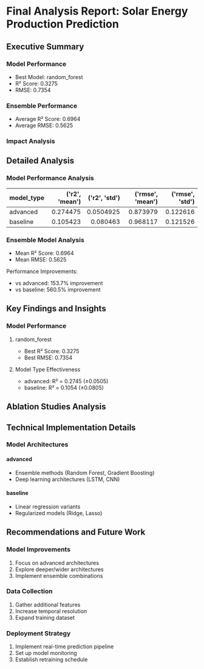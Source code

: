 # Final Analysis Report: Solar Energy Production Prediction

## Executive Summary

### Model Performance
- Best Model: random_forest
- R² Score: 0.3275
- RMSE: 0.7354

### Ensemble Performance
- Average R² Score: 0.6964
- Average RMSE: 0.5625

### Impact Analysis


## Detailed Analysis

### Model Performance Analysis

| model_type   |   ('r2', 'mean') |   ('r2', 'std') |   ('rmse', 'mean') |   ('rmse', 'std') |
|:-------------|-----------------:|----------------:|-------------------:|------------------:|
| advanced     |         0.274475 |       0.0504925 |           0.873979 |          0.122616 |
| baseline     |         0.105423 |       0.080463  |           0.968117 |          0.121526 |


### Ensemble Model Analysis

- Mean R² Score: 0.6964
- Mean RMSE: 0.5625

Performance Improvements:
- vs advanced: 153.7% improvement
- vs baseline: 560.5% improvement


## Key Findings and Insights

### Model Performance
1. random_forest
   - Best R² Score: 0.3275
   - Best RMSE: 0.7354

2. Model Type Effectiveness
   - advanced: R² = 0.2745 (±0.0505)
   - baseline: R² = 0.1054 (±0.0805)


## Ablation Studies Analysis



## Technical Implementation Details

### Model Architectures


#### advanced
- Ensemble methods (Random Forest, Gradient Boosting)
- Deep learning architectures (LSTM, CNN)

#### baseline
- Linear regression variants
- Regularized models (Ridge, Lasso)


## Recommendations and Future Work

### Model Improvements
1. Focus on advanced architectures
2. Explore deeper/wider architectures
3. Implement ensemble combinations

### Data Collection
1. Gather additional features
2. Increase temporal resolution
3. Expand training dataset

### Deployment Strategy
1. Implement real-time prediction pipeline
2. Set up model monitoring
3. Establish retraining schedule